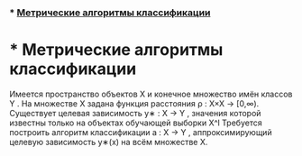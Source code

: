 ### * [Метрические алгоритмы классификации](https://github.com/blackberry26/SMPR#Метрические-алгоритмы-классификации1)
#  * Метрические алгоритмы классификации

Имеется пространство объектов X и конечное множество имён классов Y .
На множестве X задана функция расстояния ρ : X×X → [0,∞).
Существует целевая зависимость y∗ : X → Y , значения которой известны только на объектах обучающей выборки X^l Требуется построить алгоритм классификации
a : X → Y , аппроксимирующий целевую зависимость y∗(x) на всём множестве X.
